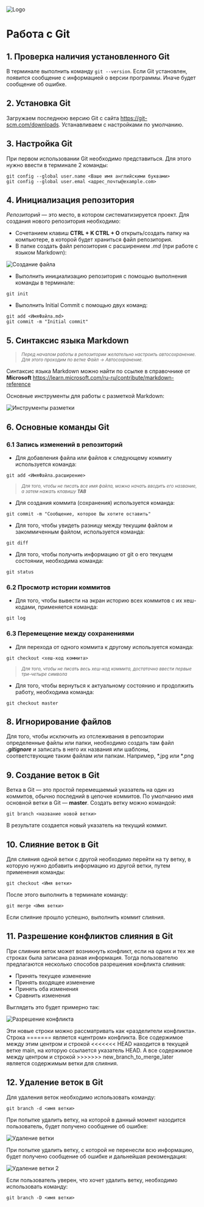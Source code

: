![Logo](git_logo.jpeg)
# Работа с Git

## 1. Проверка наличия установленного Git

В терминале выполнить команду `git --version`.
Если Git установлен, появится сообщение с информацией о версии программы. Иначе будет сообщение об ошибке.

## 2. Установка Git

Загружаем последнюю версию Git с сайта https://git-scm.com/downloads.
Устанавливаем с настройками по умолчанию.

## 3. Настройка Git

При первом использовании Git необходимо представиться. Для этого нужно ввести в терминале 2 команды:
```
git config --global user.name <Ваше имя английскими буквами>
git config --global user.emal <адрес_почты@example.com>
```

## 4. Инициализация репозитория

*Репозиторий* — это место, в котором систематизируется проект.
Для создания нового репозитория необходимо:
* Сочетанием клавиш **CTRL + K CTRL + O** открыть/создать папку на компьютере, в которой будет храниться файл репозитория.
* В папке создать файл репозитория с расширением *.md* (при работе с языком Markdown):

![Создание файла](file.jpg)

* Выполнить инициализацию репозитория с помощью выполнения команды в терминале:
``` 
git init 
```
* Выполнить Initial Commit с помощью двух команд:
```
git add <ИмяФайла.md>
git commit -m "Initial commit"
```

## 5. Синтаксис языка Markdown

><sup>*Перед началом работы в репозитории желательно 
настроить автосохранение.
Для этого проходим по ветке Файл →  Автосохранение.*</sub>

Синтаксис языка Markdown можно найти по ссылке в справочнике от __Microsoft__ https://learn.microsoft.com/ru-ru/contribute/markdown-reference

Основные инструменты для работы с разметкой Markdown:

![Инструменты разметки](language.jpg)

## 6. Основные команды Git

### 6.1 Запись изменений в репозиторий

* Для добавления файла или файлов к следующему коммиту используется команда:
```
git add <ИмяФайла.расширение>
```
><sup>*Для того, чтобы не писать все имя файла, можно начать вводить его название, а затем нажать клавишу __TAB__*</sub>

* Для создания коммита (сохранения) используется команда:
```
git commit -m "Сообщение, которое Вы хотите оставить"
```
* Для того, чтобы увидеть разницу между текущим файлом и закоммиченным файлом, используется команда:
```
git diff
```
* Для того, чтобы получить информацию от git о его текущем состоянии, необходима команда:
```
git status
```

### 6.2 Просмотр истории коммитов

* Для того, чтобы вывести на экран историю всех коммитов с их хеш-кодами, применяется команда:
```
git log
```

### 6.3 Перемещение между сохранениями

* Для перехода от одного коммита к другому используется команда:
```
git checkout <хеш-код коммита>
```
><sup>*Для того, чтобы не писать весь хеш-код коммита, достаточно ввести первые три-четыре символа*</sub>

* Для того, чтобы вернуться к актуальному состоянию и продолжить работу, необходима команда:
```
git checkout master 
```

## 8. Игнорирование файлов

Для того, чтобы исключить из отслеживания в репозитории определенные файлы или папки, необходимо создать там файл ***.gitignore*** и записать в него их названия или шаблоны, соответствующие таким файлам или папкам. Например, *.jpg или *.png

## 9. Создание веток в Git

Ветка в Git — это простой перемещаемый указатель на один из коммитов, обычно последний в цепочке коммитов.
По умолчанию имя основной ветки в Git — **master**.
Создать ветку можно командой:
```
git branch <название новой ветки>
```
В результате создается новый указатель на текущий коммит.

## 10. Слияние веток в Git

Для слияния одной ветки с другой необходимо перейти на ту ветку, в которую нужно добавить информацию из другой ветки, путем применения команды:
```
git checkout <Имя ветки>
```
После этого выполнить в терминале команду:
```
git merge <Имя ветки>
```
Если слияние прошло успешно, выполнить коммит слияния.

## 11. Разрешение конфликтов слияния в Git

При слиянии веток может возникнуть конфликт, если на одних и тех же строках была записана разная информация. Тогда пользователю предлагаются несколько способов разрешения конфликта слияния:
* Принять текущее изменение
* Принять входящее изменение
* Принять оба изменения
* Сравнить изменения

Выглядеть это будет примерно так:

![Разрешение конфликта](conflict.jpg)

Эти новые строки можно рассматривать как «разделители конфликта». Строка ======= является «центром» конфликта. Все содержимое между этим центром и строкой <<<<<<< HEAD находится в текущей ветке main, на которую ссылается указатель HEAD. А все содержимое между центром и строкой >>>>>>> new_branch_to_merge_later является содержимым ветки для слияния.

## 12. Удаление веток в Git

Для удаления веток необходимо использовать команду:
```
git branch -d <имя ветки>
```
При попытке удалить ветку, на которой в данный момент назодится пользователь, будет получено сообщение об ошибке:

![Удаление ветки](error.jpg)

При попытке удалить ветку, с которой не перенесли всю информацию, будет получено сообщение об ошибке и дальнейшая рекомендация:

![Удаление ветки 2](error2.jpg)

Если пользователь уверен, что хочет удалить ветку, необходимо использовать команду:
```
git branch -D <имя ветки>
```
